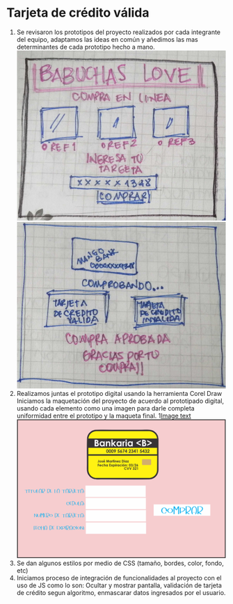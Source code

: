 # Tarjeta de crédito válida

1. Se revisaron los prototipos del proyecto realizados por cada integrante del equipo, adaptamos las ideas en común y añedimos las mas determinantes de cada prototipo hecho a mano.
![Image text](https://github.com/FRANCY15/BOG004-card-validation/blob/main/src/prototipo/pantalla1.jpg)
![Image text](https://github.com/FRANCY15/BOG004-card-validation/blob/main/src/prototipo/pantalla2.jpg)
2. Realizamos juntas el prototipo digital usando la herramienta Corel Draw
Iniciamos la maquetación del proyecto de acuerdo al prototipado digital, usando cada elemento como una imagen para darle completa uniformidad entre el prototipo y la maqueta final.
1[Image text](https://github.com/FRANCY15/BOG004-card-validation/blob/main/src/prototipo/prototipo%20dig%201.png)
![Image text](https://github.com/FRANCY15/BOG004-card-validation/blob/main/src/prototipo/prototipo%20dig2.png)
3. Se dan algunos estilos por medio de CSS (tamaño, bordes, color, fondo, etc) 
4. Iniciamos proceso de integración de funcionalidades al proyecto con el uso de JS como lo son: Ocultar y mostrar pantalla, validación de tarjeta de crédito segun algoritmo, enmascarar datos ingresados por el usuario.



